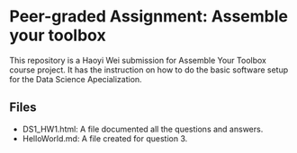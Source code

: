 # Peer-graded Assignment: Assemble your toolbox

This repository is a Haoyi Wei submission for Assemble Your Toolbox
course project. It has the instruction on how to do the basic software
setup for the Data Science Apecialization.

## Files

-   DS1\_HW1.html: A file documented all the questions and answers.
-   HelloWorld.md: A file created for question 3.
